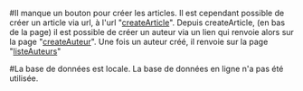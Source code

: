 #Il manque un bouton pour créer les articles. Il est cependant possible de créer un article via url, à l'url "[createArticle](http://localhost:9008/createArticle)". Depuis createArticle, (en bas de la page) il est possible de créer un auteur via un lien qui renvoie alors sur la page "[createAuteur](http://localhost:9008/createAuteur)". Une fois un auteur créé, il renvoie sur la page "[listeAuteurs](http://localhost:9008/listeAuteurs)"

#La base de données est locale. La base de données en ligne n'a pas été utilisée.
